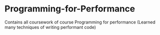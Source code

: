 # Programming-for-Performance
Contains all coursework of course Programming for performance (Learned many techniques of writing performant code)
